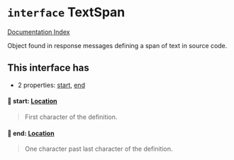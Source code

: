 # `interface` TextSpan

[Documentation Index](../README.md)

Object found in response messages defining a span of text in source code.

## This interface has

- 2 properties:
[start](#-start-location),
[end](#-end-location)


#### 📄 start: [Location](../interface.Location.2/README.md)

> First character of the definition.



#### 📄 end: [Location](../interface.Location.2/README.md)

> One character past last character of the definition.



